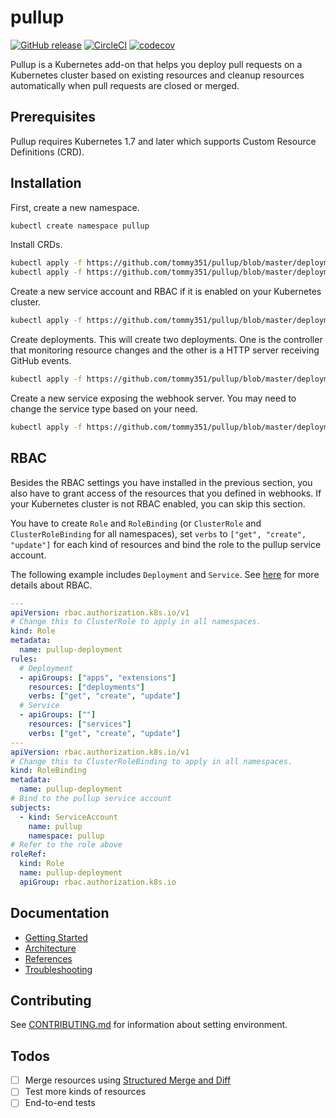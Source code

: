 # pullup

[![GitHub release](https://img.shields.io/github/release/tommy351/pullup.svg)](https://github.com/tommy351/pullup/releases) [![CircleCI](https://circleci.com/gh/tommy351/pullup/tree/master.svg?style=svg)](https://circleci.com/gh/tommy351/pullup/tree/master) [![codecov](https://codecov.io/gh/tommy351/pullup/branch/master/graph/badge.svg)](https://codecov.io/gh/tommy351/pullup)

Pullup is a Kubernetes add-on that helps you deploy pull requests on a Kubernetes cluster based on existing resources and cleanup resources automatically when pull requests are closed or merged.

## Prerequisites

Pullup requires Kubernetes 1.7 and later which supports Custom Resource Definitions (CRD).

## Installation

First, create a new namespace.

```sh
kubectl create namespace pullup
```

Install CRDs.

```sh
kubectl apply -f https://github.com/tommy351/pullup/blob/master/deployment/crds/webhook.yml
kubectl apply -f https://github.com/tommy351/pullup/blob/master/deployment/crds/resource-set.yml
```

Create a new service account and RBAC if it is enabled on your Kubernetes cluster.

```sh
kubectl apply -f https://github.com/tommy351/pullup/blob/master/deployment/rbac.yml
```

Create deployments. This will create two deployments. One is the controller that monitoring resource changes and the other is a HTTP server receiving GitHub events.

```sh
kubectl apply -f https://github.com/tommy351/pullup/blob/master/deployment/deployment.yml
```

Create a new service exposing the webhook server. You may need to change the service type based on your need.

```sh
kubectl apply -f https://github.com/tommy351/pullup/blob/master/deployment/service.yml
```

## RBAC

Besides the RBAC settings you have installed in the previous section, you also have to grant access of the resources that you defined in webhooks. If your Kubernetes cluster is not RBAC enabled, you can skip this section.

You have to create `Role` and `RoleBinding` (or `ClusterRole` and `ClusterRoleBinding` for all namespaces), set `verbs` to `["get", "create", "update"]` for each kind of resources and bind the role to the pullup service account.

The following example includes `Deployment` and `Service`. See [here](https://kubernetes.io/docs/reference/access-authn-authz/rbac/) for more details about RBAC.

```yaml
---
apiVersion: rbac.authorization.k8s.io/v1
# Change this to ClusterRole to apply in all namespaces.
kind: Role
metadata:
  name: pullup-deployment
rules:
  # Deployment
  - apiGroups: ["apps", "extensions"]
    resources: ["deployments"]
    verbs: ["get", "create", "update"]
  # Service
  - apiGroups: [""]
    resources: ["services"]
    verbs: ["get", "create", "update"]
---
apiVersion: rbac.authorization.k8s.io/v1
# Change this to ClusterRoleBinding to apply in all namespaces.
kind: RoleBinding
metadata:
  name: pullup-deployment
# Bind to the pullup service account
subjects:
  - kind: ServiceAccount
    name: pullup
    namespace: pullup
# Refer to the role above
roleRef:
  kind: Role
  name: pullup-deployment
  apiGroup: rbac.authorization.k8s.io
```

## Documentation

- [Getting Started](docs/getting-started.md)
- [Architecture](docs/architecture.md)
- [References](docs/references.md)
- [Troubleshooting](docs/troubleshooting.md)

## Contributing

See [CONTRIBUTING.md](CONTRIBUTING.md) for information about setting environment.

## Todos

- [ ] Merge resources using [Structured Merge and Diff](https://github.com/kubernetes-sigs/structured-merge-diff)
- [ ] Test more kinds of resources
- [ ] End-to-end tests
